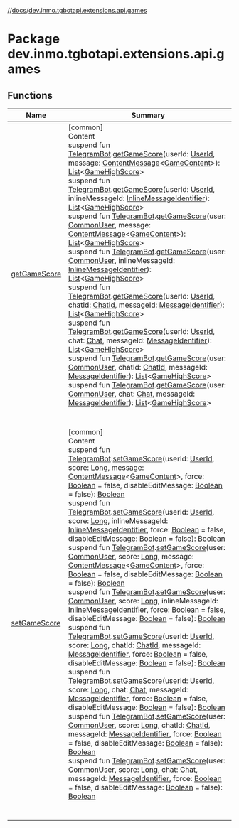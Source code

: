 //[docs](../../index.md)/[dev.inmo.tgbotapi.extensions.api.games](index.md)



# Package dev.inmo.tgbotapi.extensions.api.games  


## Functions  
  
|  Name |  Summary | 
|---|---|
| <a name="dev.inmo.tgbotapi.extensions.api.games//getGameScore/dev.inmo.tgbotapi.bot.RequestsExecutor#dev.inmo.tgbotapi.types.ChatId#dev.inmo.tgbotapi.types.message.abstracts.ContentMessage[dev.inmo.tgbotapi.types.message.content.GameContent]/PointingToDeclaration/"></a>[getGameScore](get-game-score.md)| <a name="dev.inmo.tgbotapi.extensions.api.games//getGameScore/dev.inmo.tgbotapi.bot.RequestsExecutor#dev.inmo.tgbotapi.types.ChatId#dev.inmo.tgbotapi.types.message.abstracts.ContentMessage[dev.inmo.tgbotapi.types.message.content.GameContent]/PointingToDeclaration/"></a>[common]  <br>Content  <br>suspend fun [TelegramBot](../dev.inmo.tgbotapi.bot/index.md#%5Bdev.inmo.tgbotapi.bot%2FTelegramBot%2F%2F%2FPointingToDeclaration%2F%5D%2FClasslikes%2F625018081).[getGameScore](get-game-score.md)(userId: [UserId](../dev.inmo.tgbotapi.types/index.md#%5Bdev.inmo.tgbotapi.types%2FUserId%2F%2F%2FPointingToDeclaration%2F%5D%2FClasslikes%2F625018081), message: [ContentMessage](../dev.inmo.tgbotapi.types.message.abstracts/-content-message/index.md)<[GameContent](../dev.inmo.tgbotapi.types.message.content/-game-content/index.md)>): [List](https://kotlinlang.org/api/latest/jvm/stdlib/kotlin.collections/-list/index.html)<[GameHighScore](../dev.inmo.tgbotapi.types.games/-game-high-score/index.md)>  <br>suspend fun [TelegramBot](../dev.inmo.tgbotapi.bot/index.md#%5Bdev.inmo.tgbotapi.bot%2FTelegramBot%2F%2F%2FPointingToDeclaration%2F%5D%2FClasslikes%2F625018081).[getGameScore](get-game-score.md)(userId: [UserId](../dev.inmo.tgbotapi.types/index.md#%5Bdev.inmo.tgbotapi.types%2FUserId%2F%2F%2FPointingToDeclaration%2F%5D%2FClasslikes%2F625018081), inlineMessageId: [InlineMessageIdentifier](../dev.inmo.tgbotapi.types/index.md#%5Bdev.inmo.tgbotapi.types%2FInlineMessageIdentifier%2F%2F%2FPointingToDeclaration%2F%5D%2FClasslikes%2F625018081)): [List](https://kotlinlang.org/api/latest/jvm/stdlib/kotlin.collections/-list/index.html)<[GameHighScore](../dev.inmo.tgbotapi.types.games/-game-high-score/index.md)>  <br>suspend fun [TelegramBot](../dev.inmo.tgbotapi.bot/index.md#%5Bdev.inmo.tgbotapi.bot%2FTelegramBot%2F%2F%2FPointingToDeclaration%2F%5D%2FClasslikes%2F625018081).[getGameScore](get-game-score.md)(user: [CommonUser](../dev.inmo.tgbotapi.types/-common-user/index.md), message: [ContentMessage](../dev.inmo.tgbotapi.types.message.abstracts/-content-message/index.md)<[GameContent](../dev.inmo.tgbotapi.types.message.content/-game-content/index.md)>): [List](https://kotlinlang.org/api/latest/jvm/stdlib/kotlin.collections/-list/index.html)<[GameHighScore](../dev.inmo.tgbotapi.types.games/-game-high-score/index.md)>  <br>suspend fun [TelegramBot](../dev.inmo.tgbotapi.bot/index.md#%5Bdev.inmo.tgbotapi.bot%2FTelegramBot%2F%2F%2FPointingToDeclaration%2F%5D%2FClasslikes%2F625018081).[getGameScore](get-game-score.md)(user: [CommonUser](../dev.inmo.tgbotapi.types/-common-user/index.md), inlineMessageId: [InlineMessageIdentifier](../dev.inmo.tgbotapi.types/index.md#%5Bdev.inmo.tgbotapi.types%2FInlineMessageIdentifier%2F%2F%2FPointingToDeclaration%2F%5D%2FClasslikes%2F625018081)): [List](https://kotlinlang.org/api/latest/jvm/stdlib/kotlin.collections/-list/index.html)<[GameHighScore](../dev.inmo.tgbotapi.types.games/-game-high-score/index.md)>  <br>suspend fun [TelegramBot](../dev.inmo.tgbotapi.bot/index.md#%5Bdev.inmo.tgbotapi.bot%2FTelegramBot%2F%2F%2FPointingToDeclaration%2F%5D%2FClasslikes%2F625018081).[getGameScore](get-game-score.md)(userId: [UserId](../dev.inmo.tgbotapi.types/index.md#%5Bdev.inmo.tgbotapi.types%2FUserId%2F%2F%2FPointingToDeclaration%2F%5D%2FClasslikes%2F625018081), chatId: [ChatId](../dev.inmo.tgbotapi.types/-chat-id/index.md), messageId: [MessageIdentifier](../dev.inmo.tgbotapi.types/index.md#%5Bdev.inmo.tgbotapi.types%2FMessageIdentifier%2F%2F%2FPointingToDeclaration%2F%5D%2FClasslikes%2F625018081)): [List](https://kotlinlang.org/api/latest/jvm/stdlib/kotlin.collections/-list/index.html)<[GameHighScore](../dev.inmo.tgbotapi.types.games/-game-high-score/index.md)>  <br>suspend fun [TelegramBot](../dev.inmo.tgbotapi.bot/index.md#%5Bdev.inmo.tgbotapi.bot%2FTelegramBot%2F%2F%2FPointingToDeclaration%2F%5D%2FClasslikes%2F625018081).[getGameScore](get-game-score.md)(userId: [UserId](../dev.inmo.tgbotapi.types/index.md#%5Bdev.inmo.tgbotapi.types%2FUserId%2F%2F%2FPointingToDeclaration%2F%5D%2FClasslikes%2F625018081), chat: [Chat](../dev.inmo.tgbotapi.types.chat.abstracts/-chat/index.md), messageId: [MessageIdentifier](../dev.inmo.tgbotapi.types/index.md#%5Bdev.inmo.tgbotapi.types%2FMessageIdentifier%2F%2F%2FPointingToDeclaration%2F%5D%2FClasslikes%2F625018081)): [List](https://kotlinlang.org/api/latest/jvm/stdlib/kotlin.collections/-list/index.html)<[GameHighScore](../dev.inmo.tgbotapi.types.games/-game-high-score/index.md)>  <br>suspend fun [TelegramBot](../dev.inmo.tgbotapi.bot/index.md#%5Bdev.inmo.tgbotapi.bot%2FTelegramBot%2F%2F%2FPointingToDeclaration%2F%5D%2FClasslikes%2F625018081).[getGameScore](get-game-score.md)(user: [CommonUser](../dev.inmo.tgbotapi.types/-common-user/index.md), chatId: [ChatId](../dev.inmo.tgbotapi.types/-chat-id/index.md), messageId: [MessageIdentifier](../dev.inmo.tgbotapi.types/index.md#%5Bdev.inmo.tgbotapi.types%2FMessageIdentifier%2F%2F%2FPointingToDeclaration%2F%5D%2FClasslikes%2F625018081)): [List](https://kotlinlang.org/api/latest/jvm/stdlib/kotlin.collections/-list/index.html)<[GameHighScore](../dev.inmo.tgbotapi.types.games/-game-high-score/index.md)>  <br>suspend fun [TelegramBot](../dev.inmo.tgbotapi.bot/index.md#%5Bdev.inmo.tgbotapi.bot%2FTelegramBot%2F%2F%2FPointingToDeclaration%2F%5D%2FClasslikes%2F625018081).[getGameScore](get-game-score.md)(user: [CommonUser](../dev.inmo.tgbotapi.types/-common-user/index.md), chat: [Chat](../dev.inmo.tgbotapi.types.chat.abstracts/-chat/index.md), messageId: [MessageIdentifier](../dev.inmo.tgbotapi.types/index.md#%5Bdev.inmo.tgbotapi.types%2FMessageIdentifier%2F%2F%2FPointingToDeclaration%2F%5D%2FClasslikes%2F625018081)): [List](https://kotlinlang.org/api/latest/jvm/stdlib/kotlin.collections/-list/index.html)<[GameHighScore](../dev.inmo.tgbotapi.types.games/-game-high-score/index.md)>  <br><br><br>|
| <a name="dev.inmo.tgbotapi.extensions.api.games//setGameScore/dev.inmo.tgbotapi.bot.RequestsExecutor#dev.inmo.tgbotapi.types.ChatId#kotlin.Long#dev.inmo.tgbotapi.types.message.abstracts.ContentMessage[dev.inmo.tgbotapi.types.message.content.GameContent]#kotlin.Boolean#kotlin.Boolean/PointingToDeclaration/"></a>[setGameScore](set-game-score.md)| <a name="dev.inmo.tgbotapi.extensions.api.games//setGameScore/dev.inmo.tgbotapi.bot.RequestsExecutor#dev.inmo.tgbotapi.types.ChatId#kotlin.Long#dev.inmo.tgbotapi.types.message.abstracts.ContentMessage[dev.inmo.tgbotapi.types.message.content.GameContent]#kotlin.Boolean#kotlin.Boolean/PointingToDeclaration/"></a>[common]  <br>Content  <br>suspend fun [TelegramBot](../dev.inmo.tgbotapi.bot/index.md#%5Bdev.inmo.tgbotapi.bot%2FTelegramBot%2F%2F%2FPointingToDeclaration%2F%5D%2FClasslikes%2F625018081).[setGameScore](set-game-score.md)(userId: [UserId](../dev.inmo.tgbotapi.types/index.md#%5Bdev.inmo.tgbotapi.types%2FUserId%2F%2F%2FPointingToDeclaration%2F%5D%2FClasslikes%2F625018081), score: [Long](https://kotlinlang.org/api/latest/jvm/stdlib/kotlin/-long/index.html), message: [ContentMessage](../dev.inmo.tgbotapi.types.message.abstracts/-content-message/index.md)<[GameContent](../dev.inmo.tgbotapi.types.message.content/-game-content/index.md)>, force: [Boolean](https://kotlinlang.org/api/latest/jvm/stdlib/kotlin/-boolean/index.html) = false, disableEditMessage: [Boolean](https://kotlinlang.org/api/latest/jvm/stdlib/kotlin/-boolean/index.html) = false): [Boolean](https://kotlinlang.org/api/latest/jvm/stdlib/kotlin/-boolean/index.html)  <br>suspend fun [TelegramBot](../dev.inmo.tgbotapi.bot/index.md#%5Bdev.inmo.tgbotapi.bot%2FTelegramBot%2F%2F%2FPointingToDeclaration%2F%5D%2FClasslikes%2F625018081).[setGameScore](set-game-score.md)(userId: [UserId](../dev.inmo.tgbotapi.types/index.md#%5Bdev.inmo.tgbotapi.types%2FUserId%2F%2F%2FPointingToDeclaration%2F%5D%2FClasslikes%2F625018081), score: [Long](https://kotlinlang.org/api/latest/jvm/stdlib/kotlin/-long/index.html), inlineMessageId: [InlineMessageIdentifier](../dev.inmo.tgbotapi.types/index.md#%5Bdev.inmo.tgbotapi.types%2FInlineMessageIdentifier%2F%2F%2FPointingToDeclaration%2F%5D%2FClasslikes%2F625018081), force: [Boolean](https://kotlinlang.org/api/latest/jvm/stdlib/kotlin/-boolean/index.html) = false, disableEditMessage: [Boolean](https://kotlinlang.org/api/latest/jvm/stdlib/kotlin/-boolean/index.html) = false): [Boolean](https://kotlinlang.org/api/latest/jvm/stdlib/kotlin/-boolean/index.html)  <br>suspend fun [TelegramBot](../dev.inmo.tgbotapi.bot/index.md#%5Bdev.inmo.tgbotapi.bot%2FTelegramBot%2F%2F%2FPointingToDeclaration%2F%5D%2FClasslikes%2F625018081).[setGameScore](set-game-score.md)(user: [CommonUser](../dev.inmo.tgbotapi.types/-common-user/index.md), score: [Long](https://kotlinlang.org/api/latest/jvm/stdlib/kotlin/-long/index.html), message: [ContentMessage](../dev.inmo.tgbotapi.types.message.abstracts/-content-message/index.md)<[GameContent](../dev.inmo.tgbotapi.types.message.content/-game-content/index.md)>, force: [Boolean](https://kotlinlang.org/api/latest/jvm/stdlib/kotlin/-boolean/index.html) = false, disableEditMessage: [Boolean](https://kotlinlang.org/api/latest/jvm/stdlib/kotlin/-boolean/index.html) = false): [Boolean](https://kotlinlang.org/api/latest/jvm/stdlib/kotlin/-boolean/index.html)  <br>suspend fun [TelegramBot](../dev.inmo.tgbotapi.bot/index.md#%5Bdev.inmo.tgbotapi.bot%2FTelegramBot%2F%2F%2FPointingToDeclaration%2F%5D%2FClasslikes%2F625018081).[setGameScore](set-game-score.md)(user: [CommonUser](../dev.inmo.tgbotapi.types/-common-user/index.md), score: [Long](https://kotlinlang.org/api/latest/jvm/stdlib/kotlin/-long/index.html), inlineMessageId: [InlineMessageIdentifier](../dev.inmo.tgbotapi.types/index.md#%5Bdev.inmo.tgbotapi.types%2FInlineMessageIdentifier%2F%2F%2FPointingToDeclaration%2F%5D%2FClasslikes%2F625018081), force: [Boolean](https://kotlinlang.org/api/latest/jvm/stdlib/kotlin/-boolean/index.html) = false, disableEditMessage: [Boolean](https://kotlinlang.org/api/latest/jvm/stdlib/kotlin/-boolean/index.html) = false): [Boolean](https://kotlinlang.org/api/latest/jvm/stdlib/kotlin/-boolean/index.html)  <br>suspend fun [TelegramBot](../dev.inmo.tgbotapi.bot/index.md#%5Bdev.inmo.tgbotapi.bot%2FTelegramBot%2F%2F%2FPointingToDeclaration%2F%5D%2FClasslikes%2F625018081).[setGameScore](set-game-score.md)(userId: [UserId](../dev.inmo.tgbotapi.types/index.md#%5Bdev.inmo.tgbotapi.types%2FUserId%2F%2F%2FPointingToDeclaration%2F%5D%2FClasslikes%2F625018081), score: [Long](https://kotlinlang.org/api/latest/jvm/stdlib/kotlin/-long/index.html), chatId: [ChatId](../dev.inmo.tgbotapi.types/-chat-id/index.md), messageId: [MessageIdentifier](../dev.inmo.tgbotapi.types/index.md#%5Bdev.inmo.tgbotapi.types%2FMessageIdentifier%2F%2F%2FPointingToDeclaration%2F%5D%2FClasslikes%2F625018081), force: [Boolean](https://kotlinlang.org/api/latest/jvm/stdlib/kotlin/-boolean/index.html) = false, disableEditMessage: [Boolean](https://kotlinlang.org/api/latest/jvm/stdlib/kotlin/-boolean/index.html) = false): [Boolean](https://kotlinlang.org/api/latest/jvm/stdlib/kotlin/-boolean/index.html)  <br>suspend fun [TelegramBot](../dev.inmo.tgbotapi.bot/index.md#%5Bdev.inmo.tgbotapi.bot%2FTelegramBot%2F%2F%2FPointingToDeclaration%2F%5D%2FClasslikes%2F625018081).[setGameScore](set-game-score.md)(userId: [UserId](../dev.inmo.tgbotapi.types/index.md#%5Bdev.inmo.tgbotapi.types%2FUserId%2F%2F%2FPointingToDeclaration%2F%5D%2FClasslikes%2F625018081), score: [Long](https://kotlinlang.org/api/latest/jvm/stdlib/kotlin/-long/index.html), chat: [Chat](../dev.inmo.tgbotapi.types.chat.abstracts/-chat/index.md), messageId: [MessageIdentifier](../dev.inmo.tgbotapi.types/index.md#%5Bdev.inmo.tgbotapi.types%2FMessageIdentifier%2F%2F%2FPointingToDeclaration%2F%5D%2FClasslikes%2F625018081), force: [Boolean](https://kotlinlang.org/api/latest/jvm/stdlib/kotlin/-boolean/index.html) = false, disableEditMessage: [Boolean](https://kotlinlang.org/api/latest/jvm/stdlib/kotlin/-boolean/index.html) = false): [Boolean](https://kotlinlang.org/api/latest/jvm/stdlib/kotlin/-boolean/index.html)  <br>suspend fun [TelegramBot](../dev.inmo.tgbotapi.bot/index.md#%5Bdev.inmo.tgbotapi.bot%2FTelegramBot%2F%2F%2FPointingToDeclaration%2F%5D%2FClasslikes%2F625018081).[setGameScore](set-game-score.md)(user: [CommonUser](../dev.inmo.tgbotapi.types/-common-user/index.md), score: [Long](https://kotlinlang.org/api/latest/jvm/stdlib/kotlin/-long/index.html), chatId: [ChatId](../dev.inmo.tgbotapi.types/-chat-id/index.md), messageId: [MessageIdentifier](../dev.inmo.tgbotapi.types/index.md#%5Bdev.inmo.tgbotapi.types%2FMessageIdentifier%2F%2F%2FPointingToDeclaration%2F%5D%2FClasslikes%2F625018081), force: [Boolean](https://kotlinlang.org/api/latest/jvm/stdlib/kotlin/-boolean/index.html) = false, disableEditMessage: [Boolean](https://kotlinlang.org/api/latest/jvm/stdlib/kotlin/-boolean/index.html) = false): [Boolean](https://kotlinlang.org/api/latest/jvm/stdlib/kotlin/-boolean/index.html)  <br>suspend fun [TelegramBot](../dev.inmo.tgbotapi.bot/index.md#%5Bdev.inmo.tgbotapi.bot%2FTelegramBot%2F%2F%2FPointingToDeclaration%2F%5D%2FClasslikes%2F625018081).[setGameScore](set-game-score.md)(user: [CommonUser](../dev.inmo.tgbotapi.types/-common-user/index.md), score: [Long](https://kotlinlang.org/api/latest/jvm/stdlib/kotlin/-long/index.html), chat: [Chat](../dev.inmo.tgbotapi.types.chat.abstracts/-chat/index.md), messageId: [MessageIdentifier](../dev.inmo.tgbotapi.types/index.md#%5Bdev.inmo.tgbotapi.types%2FMessageIdentifier%2F%2F%2FPointingToDeclaration%2F%5D%2FClasslikes%2F625018081), force: [Boolean](https://kotlinlang.org/api/latest/jvm/stdlib/kotlin/-boolean/index.html) = false, disableEditMessage: [Boolean](https://kotlinlang.org/api/latest/jvm/stdlib/kotlin/-boolean/index.html) = false): [Boolean](https://kotlinlang.org/api/latest/jvm/stdlib/kotlin/-boolean/index.html)  <br><br><br>|


